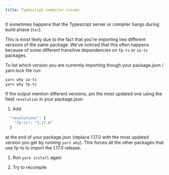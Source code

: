 ```yaml
---
title: Typescript compiler issues
---
```


It sometimes happens that the Typescript server or compiler hangs during build phase (`tsc`).

This is most likely due to the fact that you're importing two different versions of
the same package. We've noticed that this often happens because of some
different transitive dependencies on `fp-ts` or `io-ts` packages.

To list which version you are currently importing though your
package.json / yarn.lock file run:

```sh
yarn why io-ts
yarn why fp-ts
```

If the output mention different versions, pin
the most updated one using the field `resolution` in your package.json:

1. Add

```js
  "resolutions": {
    "fp-ts": "1.17.0"
  }
```

at the end of your package.json (replace 1.17.0 with the most updated version you get by running `yarn why`).
This forces all the other packages that use fp-ts to import the 1.17.0 release.

1. Run `yarn install` again

1. Try to recompile
